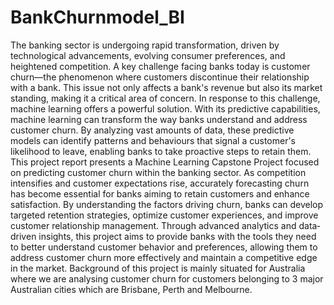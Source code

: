 # BankChurnmodel_BI
The banking sector is undergoing rapid transformation, driven by technological advancements, evolving consumer preferences, and heightened competition. A key challenge facing banks today is customer churn—the phenomenon where customers discontinue their relationship with a bank. This issue not only affects a bank's revenue but also its market standing, making it a critical area of concern.
In response to this challenge, machine learning offers a powerful solution. With its predictive capabilities, machine learning can transform the way banks understand and address customer churn. By analyzing vast amounts of data, these predictive models can identify patterns and behaviours that signal a customer's likelihood to leave, enabling banks to take proactive steps to retain them.
This project report presents a Machine Learning Capstone Project focused on predicting customer churn within the banking sector. As competition intensifies and customer expectations rise, accurately forecasting churn has become essential for banks aiming to retain customers and enhance satisfaction. By understanding the factors driving churn, banks can develop targeted retention strategies, optimize customer experiences, and improve customer relationship management.
Through advanced analytics and data‐driven insights, this project aims to provide banks with the tools they need to better understand customer behavior and preferences, allowing them to address customer churn more effectively and maintain a competitive edge in the market. Background of this project is mainly situated for Australia where we are analysing customer churn for customers belonging to 3 major Australian cities which are Brisbane, Perth and Melbourne.
